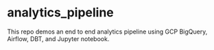 # analytics_pipeline

This repo demos an end to end analytics pipeline using GCP BigQuery, Airflow, DBT, and Jupyter notebook.
